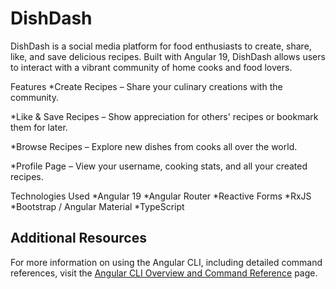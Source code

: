 # DishDash

DishDash is a social media platform for food enthusiasts to create, share, like, and save delicious recipes. Built with Angular 19, DishDash allows users to interact with a vibrant community of home cooks and food lovers.

Features
*Create Recipes – Share your culinary creations with the community.

*Like & Save Recipes – Show appreciation for others' recipes or bookmark them for later.

*Browse Recipes – Explore new dishes from cooks all over the world.

*Profile Page – View your username, cooking stats, and all your created recipes.

Technologies Used
*Angular 19
*Angular Router
*Reactive Forms
*RxJS
*Bootstrap / Angular Material
*TypeScript



## Additional Resources

For more information on using the Angular CLI, including detailed command references, visit the [Angular CLI Overview and Command Reference](https://angular.dev/tools/cli) page.
